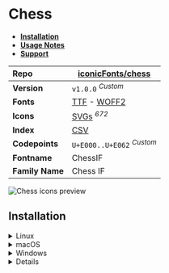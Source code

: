 # Chess

- [**Installation**](#installation)
- [**Usage Notes**](#usage-notes)
- [**Support**](#support)

| Repo            | [iconicFonts/chess](https://github.com/iconicFonts/chess)                                                                                                                 |
| :-------------- | ------------------------------------------------------------------------------------------------------------------------------------------------------------------------- |
| **Version**     | `v1.0.0` <sup>_Custom_</sup>                                                                                                                                              |
| **Fonts**       | [TTF](https://raw.githubusercontent.com/iconicFonts/if/main/fonts/TTF/Chess.ttf) - [WOFF2](https://raw.githubusercontent.com/iconicFonts/if/main/fonts/WOFF2/Chess.woff2) |
| **Icons**       | [SVGs](https://github.com/iconicFonts/if/tree/main/packs/Chess/svgs) <sup>_672_</sup>                                                                                     |
| **Index**       | [CSV](https://github.com/iconicFonts/if/blob/main/indices/Chess.csv)                                                                                                      |
| **Codepoints**  | `U+E000..U+E062` <sup>_Custom_</sup>                                                                                                                                      |
| **Fontname**    | ChessIF                                                                                                                                                                   |
| **Family Name** | Chess IF                                                                                                                                                                  |

<picture>
  <source media="(prefers-color-scheme: dark)" srcset="https://raw.githubusercontent.com/iconicFonts/if/main/imgs/Chess_dark.png">
  <img alt="Chess icons preview" src="https://raw.githubusercontent.com/iconicFonts/if/main/imgs/Chess_light.png">
</picture>

## Installation

<details>

<summary>Linux</summary>

```sh
curl -o ~/.local/share/fonts/Chess.ttf https://raw.githubusercontent.com/iconicFonts/if/main/fonts/TTF/Chess.ttf
```

Refresh font cache:

```sh
fc-cache -f ~/.local/share/fonts
```

</details>

<details>

<summary>macOS</summary>

```sh
curl -o ~/Library/Fonts/Chess.ttf https://raw.githubusercontent.com/iconicFonts/if/main/fonts/TTF/Chess.ttf
```

</details>

<details>

<summary>Windows</summary>

```sh
curl -o C:\Windows\Fonts\Chess.ttf https://raw.githubusercontent.com/iconicFonts/if/main/fonts/TTF/Chess.ttf
```

</details>

<details>

## Usage Notes

> [!NOTE] > **Chess** font is standalone and has its own [codepoints](https://github.com/iconicFonts/if/blob/main/indices/Chess.csv), which are different from those in the [IF](https://github.com/iconicFonts/if/blob/main/indices/if.csv) font[^1].

> [!IMPORTANT]
> The [codepoints](https://github.com/iconicFonts/if/blob/main/indices/Chess.csv) for the **Chess** font remain unchanged and will not alter in the future, ensuring that you can use the font safely even when new versions are released.

## Support

If you've found this project helpful, a little love goes a long way. Give it a :star: or share it around.

[^1]: The first glyph for the **Chess** font starts from codepoint `E000`, while for the **iPack** font, it starts from `F4DFF`.
